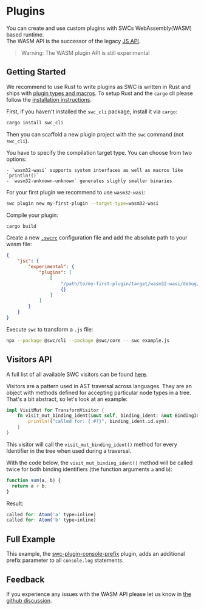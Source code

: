 # Plugins

You can create and use custom plugins with SWCs WebAssembly(WASM) based runtime.  
The WASM API is the successor of the legacy [JS API](/docs/usage/plugins-legacy).

> Warning: The WASM plugin API is still experimental

## Getting Started

We recommend to use Rust to write plugins as SWC is written in Rust and ships with [plugin types and macros](https://crates.io/crates/swc_plugin).
To setup Rust and the `cargo` cli please follow the [installation instructions](https://www.rust-lang.org/learn/get-started).

First, if you haven't installed the `swc_cli` package, install it via `cargo`:

```bash
cargo install swc_cli
```

Then you can scaffold a new plugin project with the `swc` command (not `swc_cli`).

You have to specify the compilation target type. You can choose from two options: 

    - `wasm32-wasi` supports system interfaces as well as macros like `println!()`
    - `wasm32-unknown-unknown` generates slighly smaller binaries

For your first plugin we recommend to use `wasm32-wasi`:

```bash
swc plugin new my-first-plugin --target-type=wasm32-wasi
```

Compile your plugin:

```bash
cargo build
```

Create a new [`.swcrc`](http://localhost:3000/docs/configuration/swcrc) configuration file and add the absolute path to your wasm file:

```json
{
    "jsc": {
        "experimental": {
            "plugins": [
                [
                    "/path/to/my-first-plugin/target/wasm32-wasi/debug/my_first_plugin.wasm",
                    {}
                ]
            ]
        }
    }
}
```

Execute `swc` to transform a `.js` file:

```bash
npx --package @swc/cli --package @swc/core -- swc example.js
```

## Visitors API

A full list of all available SWC visitors can be found [here](https://rustdoc.swc.rs/swc_ecma_visit/trait.VisitMut.html).

Visitors are a pattern used in AST traversal across languages. They are an object with methods defined for accepting particular node types in a tree. That's a bit abstract, so let's look at an example:

```rust
impl VisitMut for TransformVisitor {
    fn visit_mut_binding_ident(&mut self, binding_ident: &mut BindingIdent) {
        println!("called for: {:#?}", binding_ident.id.sym);
    }
}
```

This visitor will call the `visit_mut_binding_ident()` method for every Identifier in the tree when used during a traversal.

With the code below, the `visit_mut_binding_ident()` method will be called twice for both binding identifiers (the function arguments `a` and `b`):

```ts
function sum(a, b) {
  return a + b;
}
```

Result:

```js
called for: Atom('a' type=inline)
called for: Atom('b' type=inline)
```

## Full Example

This example, the [swc-plugin-console-prefix](https://github.com/williamtetlow/swc-plugin-console-prefix) plugin, adds an additional prefix parameter to all `console.log` statements.

## Feedback

If you experience any issues with the WASM API please let us know in [the github discussion](https://github.com/swc-project/swc/discussions/3540).